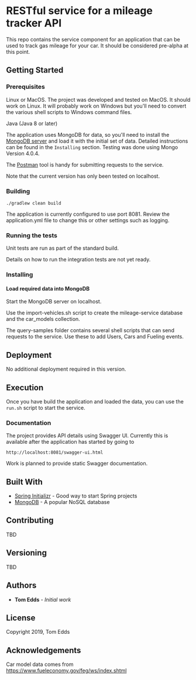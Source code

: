 # RESTful service for a mileage tracker API

This repo contains the service component for an application that can be used to track gas mileage for your car.
It should be considered pre-alpha at this point.

## Getting Started

### Prerequisites

Linux or MacOS. The project was developed and tested on MacOS. It should work on Linux. It will probably work on Windows but you'll need to convert the 
various shell scripts to Windows command files.

Java (Java 8 or later)

The application uses MongoDB for data, so you'll need to install the [MongoDB server](https://www.mongodb.com/download-center/community) and load it with the initial set of data.
Detailed instructions can be found in the `Installing` section. Testing was done using Mongo Version 4.0.4.

The [Postman](https://www.getpostman.com/) tool is handy for submitting requests to the service.

Note that the current version has only been tested on localhost.

### Building

 `./gradlew clean build`
 
The application is currently configured to use port 8081. Review the application.yml file to change this or other settings such as logging.

### Running the tests

Unit tests are run as part of the standard build.

Details on how to run the integration tests are not yet ready.

### Installing

#### Load required data into MongoDB

Start the MongoDB server on localhost.

Use the import-vehicles.sh script to create the mileage-service database and the car_models collection.

The query-samples folder contains several shell scripts that can send requests to the service.
Use these to add Users, Cars and Fueling events.



## Deployment

No additional deployment required in this version.

## Execution

Once you have build the application and loaded the data, you can use the `run.sh` script to start the service.

### Documentation

The project provides API details using Swagger UI. Currently this is available after the application has started
by going to 

 `http://localhost:8081/swagger-ui.html`

Work is planned to provide static Swagger documentation.

## Built With

* [Spring Initializr](https://start.spring.io/) - Good way to start Spring projects
* [MongoDB](https://www.mongodb.com/) - A popular NoSQL database

## Contributing

TBD

## Versioning

TBD

## Authors

* **Tom Edds** - *Initial work* 

## License

Copyright 2019, Tom Edds

## Acknowledgements

Car model data comes from https://www.fueleconomy.gov/feg/ws/index.shtml


[//]: # (This file based on a temlpate from https://gist.github.com/PurpleBooth/109311bb0361f32d87a2)
